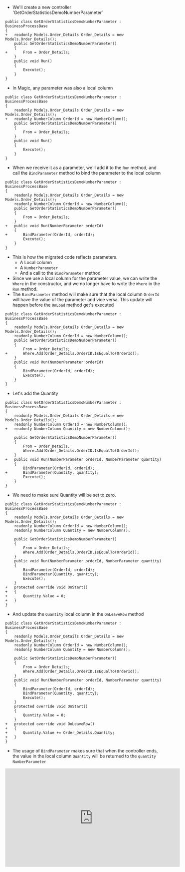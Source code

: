 ﻿* We'll create a new controller 'GetOrderStatisticsDemoNumberParameter`
```csdiff
public class GetOrderStatisticsDemoNumberParameter : BusinessProcessBase
{
+   readonly Models.Order_Details Order_Details = new Models.Order_Details();
    public GetOrderStatisticsDemoNumberParameter()
    {
+       From = Order_Details;
    }
    public void Run()
    {
        Execute();
    }
}
```
* In Magic, any parameter was also a local column
```csdiff
public class GetOrderStatisticsDemoNumberParameter : BusinessProcessBase
{
    readonly Models.Order_Details Order_Details = new Models.Order_Details();
+   readonly NumberColumn OrderId = new NumberColumn();
    public GetOrderStatisticsDemoNumberParameter()
    {
        From = Order_Details;
    }
    public void Run()
    {
        Execute();
    }
}
```
* When we receive it as a parameter, we'll add it to the `Run` method, and call the `BindParameter` method to bind the parameter to the local column
```csdiff
public class GetOrderStatisticsDemoNumberParameter : BusinessProcessBase
{
    readonly Models.Order_Details Order_Details = new Models.Order_Details();
    readonly NumberColumn OrderId = new NumberColumn();
    public GetOrderStatisticsDemoNumberParameter()
    {
        From = Order_Details;
    }
+   public void Run(NumberParameter orderId)
    {
+       BindParameter(OrderId, orderId);
        Execute();
    }
}
```
* This is how the migrated code reflects parameters.
  * A Local column
  * A `NumberParameter`
  * And a call to the `BindParameter` method
* Since we use a local column for the parameter value, we can write the `Where` in the constructor, and we no longer have to write the `Where` in the `Run` method.
* The `BindParameter` method  will make sure that the local column `OrderId` will have the value of the parameter and vice versa. This update will happen before the `OnLoad` method get's executed
```csdiff
public class GetOrderStatisticsDemoNumberParameter : BusinessProcessBase
{
    readonly Models.Order_Details Order_Details = new Models.Order_Details();
    readonly NumberColumn OrderId = new NumberColumn();
    public GetOrderStatisticsDemoNumberParameter()
    {
        From = Order_Details;
+       Where.Add(Order_Details.OrderID.IsEqualTo(OrderId));
    }
    public void Run(NumberParameter orderId)
    {
        BindParameter(OrderId, orderId);
        Execute();
    }
}
```
* Let's add the Quantity
```csdiff
public class GetOrderStatisticsDemoNumberParameter : BusinessProcessBase
{
    readonly Models.Order_Details Order_Details = new Models.Order_Details();
    readonly NumberColumn OrderId = new NumberColumn();
+   readonly NumberColumn Quantity = new NumberColumn();

    public GetOrderStatisticsDemoNumberParameter()
    {
        From = Order_Details;
        Where.Add(Order_Details.OrderID.IsEqualTo(OrderId));
    }
+   public void Run(NumberParameter orderId, NumberParameter quantity)
    {
        BindParameter(OrderId, orderId);
+       BindParameter(Quantity, quantity);
        Execute();
    }
}
```
* We need to make sure Quantity will be set to zero.
```csdiff
public class GetOrderStatisticsDemoNumberParameter : BusinessProcessBase
{
    readonly Models.Order_Details Order_Details = new Models.Order_Details();
    readonly NumberColumn OrderId = new NumberColumn();
    readonly NumberColumn Quantity = new NumberColumn();

    public GetOrderStatisticsDemoNumberParameter()
    {
        From = Order_Details;
        Where.Add(Order_Details.OrderID.IsEqualTo(OrderId));
    }
    public void Run(NumberParameter orderId, NumberParameter quantity)
    {
        BindParameter(OrderId, orderId);
        BindParameter(Quantity, quantity);
        Execute();
    }
+	protected override void OnStart()
+   {
+       Quantity.Value = 0;
+   }
}
```

* And update the `Quantity` local column in the `OnLeaveRow` method
```csdiff
public class GetOrderStatisticsDemoNumberParameter : BusinessProcessBase
{
    readonly Models.Order_Details Order_Details = new Models.Order_Details();
    readonly NumberColumn OrderId = new NumberColumn();
    readonly NumberColumn Quantity = new NumberColumn();

    public GetOrderStatisticsDemoNumberParameter()
    {
        From = Order_Details;
        Where.Add(Order_Details.OrderID.IsEqualTo(OrderId));
    }
    public void Run(NumberParameter orderId, NumberParameter quantity)
    {
        BindParameter(OrderId, orderId);
        BindParameter(Quantity, quantity);
        Execute();
    }
 	protected override void OnStart()
    {
        Quantity.Value = 0;
    }
+   protected override void OnLeaveRow()
+   {
+       Quantity.Value += Order_Details.Quantity;
+   }
}
```
* The usage of `BindParameter` makes sure that when the controller ends, the value in the local column `Quantity` will be returned to the `quantity` `NumberParameter`

<iframe width="560" height="315" src="https://www.youtube.com/embed/vvI5Sd8b2-Q?list=PL1DEQjXG2xnKwFgNR1U2nGp4GyrPETlZE" frameborder="0" allowfullscreen></iframe>

